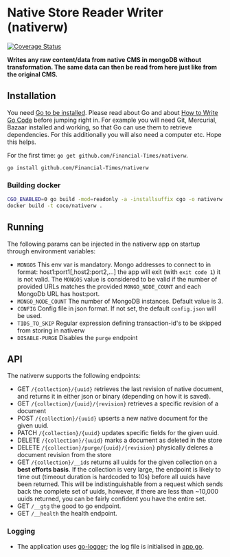# Native Store Reader Writer (nativerw)
[![Coverage Status](https://coveralls.io/repos/github/Financial-Times/nativerw/badge.svg?branch=master)](https://coveralls.io/github/Financial-Times/nativerw?branch=master)

__Writes any raw content/data from native CMS in mongoDB without transformation.
The same data can then be read from here just like from the original CMS.__

## Installation

You need [Go to be installed](https://golang.org/doc/install). Please read about Go and about [How to Write Go Code](https://golang.org/doc/code.html) before jumping right in. For example you will need Git, Mercurial, Bazaar installed and working, so that Go can use them to retrieve dependencies. For this additionally you will also need a computer etc. Hope this helps.

For the first time: `go get github.com/Financial-Times/nativerw`.

`go install github.com/Financial-Times/nativerw`

### Building docker

```bash
CGO_ENABLED=0 go build -mod=readonly -a -installsuffix cgo -o nativerw .
docker build -t coco/nativerw .
```

## Running
The following params can be injected in the nativerw app on startup through environment variables:
 - `MONGOS` This env var is mandatory. Mongo addresses to connect to in format: host1:port1[,host2:port2,...] the app will exit (with `exit code 1`) it is not valid. The `MONGOS` value is considered to be valid if the number of provided URLs matches the provided `MONGO_NODE_COUNT` and each MongoDb URL has host:port.
 - `MONGO_NODE_COUNT` The number of MongoDB instances. Default value is 3.
 - `CONFIG` Config file in json format. If not set, the default `config.json` will be used.
 - `TIDS_TO_SKIP` Regular expression defining transaction-id's to be skipped from storing in nativerw
 - `DISABLE-PURGE` Disables the `purge` endpoint

## API

The nativerw supports the following endpoints:

* GET `/{collection}/{uuid}` retrieves the last revision of native document, and returns it in either json or binary (depending on how it is saved).
* GET `/{collection}/{uuid}/{revision}` retrieves a specific revision of a document 
* POST `/{collection}/{uuid}` upserts a new native document for the given uuid.
* PATCH `/{collection}/{uuid}` updates specific fields for the given uuid.
* DELETE `/{collection}/{uuid}` marks a document as deleted in the store
* DELETE `/{collection}/purge/{uuid}/{revision}` physically deleres a document revision from the store
* GET `/{collection}/__ids` returns all uuids for the given collection on a **best efforts basis**. If the collection is very large, the endpoint is likely to time out (timeout duration is hardcoded to 10s) before all uuids have been returned. This will be indistinguishable from a request which sends back the complete set of uuids, however, if there are less than ~10,000 uuids returned, you can be fairly confident you have the entire set.
* GET `/__gtg` the good to go endpoint.
* GET `/__health` the health endpoint.

### Logging

* The application uses [go-logger](https://github.com/Financial-Times/go-logger ); the log file is initialised in [app.go](app.go).
